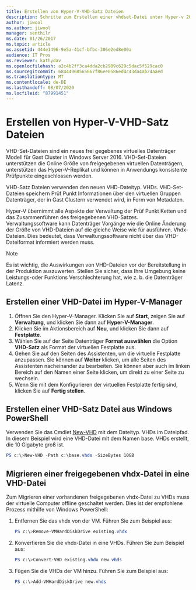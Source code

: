 ```yaml
---
title: Erstellen von Hyper-V-VHD-Satz Dateien
description: Schritte zum Erstellen einer vhdset-Datei unter Hyper-v 2016
author: jiwool
ms.author: jiwool
manager: senthilr
ms.date: 01/26/2017
ms.topic: article
ms.assetid: 444e1496-9e5a-41cf-bfbc-306e2ed8e00a
audience: IT Pros
ms.reviewer: kathydav
ms.openlocfilehash: a2c4b2ff3ca4dda2cb2989c629c5dac5f529cac0
ms.sourcegitcommit: 68444968565667f86ee0586ed4c43da4ab24aaed
ms.translationtype: MT
ms.contentlocale: de-DE
ms.lasthandoff: 08/07/2020
ms.locfileid: "87991451"
---
```

# <a name="create-hyper-v-vhd-set-files"></a>Erstellen von Hyper-V-VHD-Satz Dateien
VHD-Set-Dateien sind ein neues frei gegebenes virtuelles Datenträger Modell für Gast Cluster in Windows Server 2016. VHD-Set-Dateien unterstützen die Online Größe von freigegebenen virtuellen Datenträgern, unterstützen das Hyper-V-Replikat und können in Anwendungs konsistente Prüfpunkte eingeschlossen werden.

VHD-Satz Dateien verwenden den neuen VHD-Dateityp. VHDs. VHD-Set-Dateien speichern Prüf Punkt Informationen über den virtuellen Gruppen Datenträger, der in Gast Clustern verwendet wird, in Form von Metadaten.

Hyper-V übernimmt alle Aspekte der Verwaltung der Prüf Punkt Ketten und das Zusammenführen des freigegebenen VHD-Satzes. Verwaltungssoftware kann Datenträger Vorgänge wie die Online Änderung der Größe von VHD-Dateien auf die gleiche Weise wie für ausführen. Vhdx-Dateien. Dies bedeutet, dass Verwaltungssoftware nicht über das VHD-Dateiformat informiert werden muss.

> [!NOTE]
> Es ist wichtig, die Auswirkungen von VHD-Dateien vor der Bereitstellung in der Produktion auszuwerten. Stellen Sie sicher, dass Ihre Umgebung keine Leistungs-oder Funktions Verschlechterung hat, wie z. b. die Datenträger Latenz.

## <a name="create-a-vhd-set-file-from-hyper-v-manager"></a>Erstellen einer VHD-Datei im Hyper-V-Manager

1.  Öffnen Sie den Hyper-V-Manager. Klicken Sie auf **Start**, zeigen Sie auf **Verwaltung**, und klicken Sie dann auf **Hyper-V-Manager**.
2.  Klicken Sie im Aktionsbereich auf **Neu**, und klicken Sie dann auf **Festplatte**.
3.  Wählen Sie auf der Seite Datenträger **Format auswählen** die Option **VHD-Satz** als Format der virtuellen Festplatte aus.
4.  Gehen Sie auf den Seiten des Assistenten, um die virtuelle Festplatte anzupassen. Sie können auf **Weiter** klicken, um alle Seiten des Assistenten nacheinander zu bearbeiten. Sie können aber auch im linken Bereich auf den Namen einer Seite klicken, um direkt zu einer Seite zu wechseln.
5.  Wenn Sie mit dem Konfigurieren der virtuellen Festplatte fertig sind, klicken Sie auf **Fertig stellen**.

## <a name="create-a-vhd-set-file-from-windows-powershell"></a>Erstellen einer VHD-Satz Datei aus Windows PowerShell

Verwenden Sie das Cmdlet [New-VHD](/powershell/module/hyper-v/new-vhd?view=win10-ps) mit dem Dateityp. VHDs im Dateipfad. In diesem Beispiel wird eine VHD-Datei mit dem Namen base. VHDs erstellt, die 10 Gigabyte groß ist.

``` PowerShell
PS c:\>New-VHD -Path c:\base.vhds -SizeBytes 10GB
```

## <a name="migrate-a-shared-vhdx-file-to-a-vhd-set-file"></a>Migrieren einer freigegebenen vhdx-Datei in eine VHD-Datei

Zum Migrieren einer vorhandenen freigegebenen vhdx-Datei zu VHDs muss der virtuelle Computer offline geschaltet werden. Dies ist der empfohlene Prozess mithilfe von Windows PowerShell:

1. Entfernen Sie das vhdx von der VM. Führen Sie zum Beispiel aus:
   ``` PowerShell
   PS c:\>Remove-VMHardDiskDrive existing.vhdx
   ```

2. Konvertieren Sie die vhdx-Datei in eine VHDs. Führen Sie zum Beispiel aus:
   ``` PowerShell
   PS c:\>Convert-VHD existing.vhdx new.vhds
   ```

3. Fügen Sie die VHDs der VM hinzu. Führen Sie zum Beispiel aus:
   ``` PowerShell
   PS c:\>Add-VMHardDiskDrive new.vhds
   ```